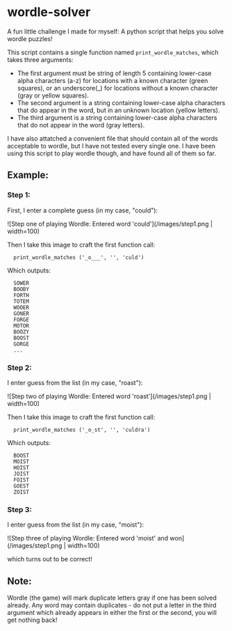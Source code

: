 # wordle-solver
A fun little challenge I made for myself: A python script that helps you solve wordle puzzles!

This script contains a single function named `print_wordle_matches`, which takes three arguments:
* The first argument must be string of length 5 containing lower-case alpha characters (a-z) for locations with a known character (green squares), or an underscore(\_) for locations without a known character (gray or yellow squares).
* The second argument is a string containing lower-case alpha characters that do appear in the word, but in an unknown location (yellow letters).
* The third argument is a string containing lower-case alpha characters that do not appear in the word (gray letters).

I have also attatched a convenient file that should contain all of the words acceptable to wordle, but I have not tested every single one. I have been using this script to play wordle though, and have found all of them so far.

## Example:

### Step 1:

First, I enter a complete guess (in my case, "could"):

![Step one of playing Wordle: Entered word 'could'](/images/step1.png | width=100)

Then I take this image to craft the first function call:
```
  print_wordle_matches ('_o___', '', 'culd')
```

Which outputs:
```
  SOWER
  BOOBY
  FORTH
  TOTEM
  WOOER
  GONER
  FORGE
  MOTOR
  BOOZY
  BOOST
  GORGE
  ...
```

### Step 2:

I enter guess from the list (in my case, "roast"):

![Step two of playing Wordle: Entered word 'roast'](/images/step1.png | width=100)

Then I take this image to craft the first function call:
```
  print_wordle_matches ('_o_st', '', 'culdra')
```

Which outputs:
```
  BOOST
  MOIST
  HOIST
  JOIST
  FOIST
  GOEST
  ZOIST
```

### Step 3:

I enter guess from the list (in my case, "moist"):

![Step three of playing Wordle: Entered word 'moist' and won](/images/step1.png | width=100)

which turns out to be correct!

## Note:
Wordle (the game) will mark duplicate letters gray if one has been solved already. Any word may contain duplicates - do not put a letter in the third argument which already appears in either the first or the second, you will get nothing back!
